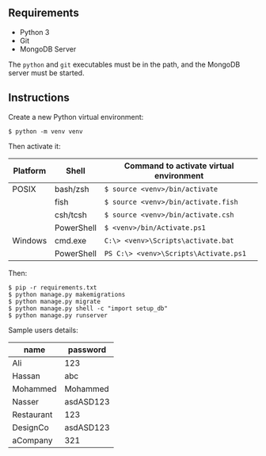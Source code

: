 ## Requirements

- Python 3
- Git
- MongoDB Server

The `python` and `git` executables must be in the path, and the MongoDB
server must be started.

## Instructions

Create a new Python virtual environment:

    $ python -m venv venv

Then activate it:

| Platform | Shell      | Command to activate virtual environment |
|----------|------------|-----------------------------------------|
| POSIX    | bash/zsh   | `$ source <venv>/bin/activate`          |
|          | fish       | `$ source <venv>/bin/activate.fish`     |
|          | csh/tcsh   | `$ source <venv>/bin/activate.csh`      |
|          | PowerShell | `$ <venv>/bin/Activate.ps1`             |
| Windows  | cmd.exe    | `C:\> <venv>\Scripts\activate.bat`      |
|          | PowerShell | `PS C:\> <venv>\Scripts\Activate.ps1`   |

Then:

    $ pip -r requirements.txt 
    $ python manage.py makemigrations
    $ python manage.py migrate
    $ python manage.py shell -c "import setup_db"
    $ python manage.py runserver

Sample users details:

| name       | password   | 
|------------|------------|
| Ali        | 123        |
| Hassan     | abc        | 
| Mohammed   | Mohammed   | 
| Nasser     | asdASD123  |
| Restaurant | 123        |
| DesignCo   | asdASD123  |
| aCompany   | 321        |